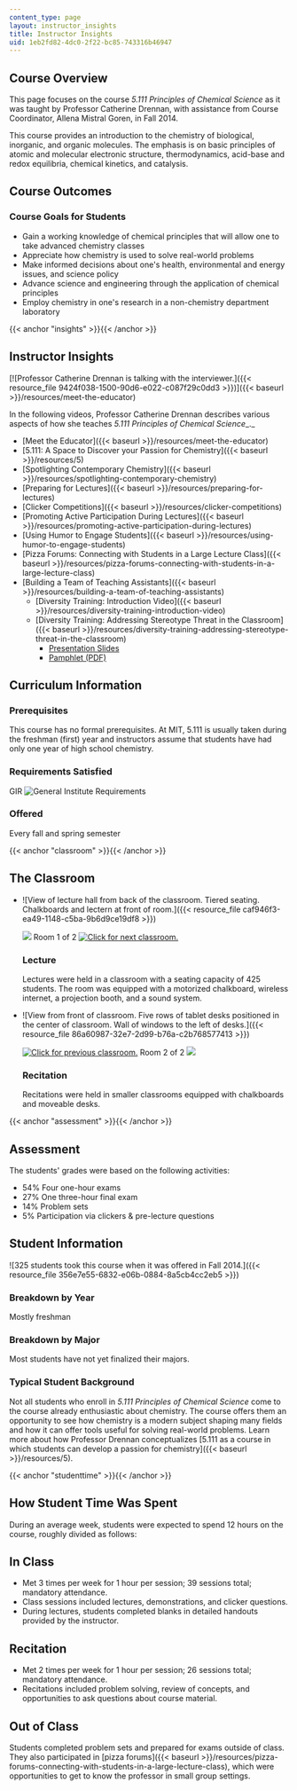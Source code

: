 ```yaml
---
content_type: page
layout: instructor_insights
title: Instructor Insights
uid: 1eb2fd82-4dc0-2f22-bc85-743316b46947
---
```


Course Overview
---------------

This page focuses on the course _5.111 Principles of Chemical Science_ as it was taught by Professor Catherine Drennan, with assistance from Course Coordinator, Allena Mistral Goren, in Fall 2014.

This course provides an introduction to the chemistry of biological, inorganic, and organic molecules. The emphasis is on basic principles of atomic and molecular electronic structure, thermodynamics, acid-base and redox equilibria, chemical kinetics, and catalysis.

Course Outcomes
---------------

### Course Goals for Students

*   Gain a working knowledge of chemical principles that will allow one to take advanced chemistry classes
*   Appreciate how chemistry is used to solve real-world problems
*   Make informed decisions about one's health, environmental and energy issues, and science policy
*   Advance science and engineering through the application of chemical principles
*   Employ chemistry in one's research in a non-chemistry department laboratory

{{< anchor "insights" >}}{{< /anchor >}}

Instructor Insights
-------------------

[![Professor Catherine Drennan is talking with the interviewer.]({{< resource_file 9424f038-1500-90d6-e022-c087f29c0dd3 >}})]({{< baseurl >}}/resources/meet-the-educator)

In the following videos, Professor Catherine Drennan describes various aspects of how she teaches _5.111 Principles of Chemical Science__._

*   [Meet the Educator]({{< baseurl >}}/resources/meet-the-educator)
*   [5.111: A Space to Discover your Passion for Chemistry]({{< baseurl >}}/resources/5)
*   [Spotlighting Contemporary Chemistry]({{< baseurl >}}/resources/spotlighting-contemporary-chemistry)
*   [Preparing for Lectures]({{< baseurl >}}/resources/preparing-for-lectures)
*   [Clicker Competitions]({{< baseurl >}}/resources/clicker-competitions)
*   [Promoting Active Participation During Lectures]({{< baseurl >}}/resources/promoting-active-participation-during-lectures)
*   [Using Humor to Engage Students]({{< baseurl >}}/resources/using-humor-to-engage-students)
*   [Pizza Forums: Connecting with Students in a Large Lecture Class]({{< baseurl >}}/resources/pizza-forums-connecting-with-students-in-a-large-lecture-class)
*   [Building a Team of Teaching Assistants]({{< baseurl >}}/resources/building-a-team-of-teaching-assistants)
    *   [Diversity Training: Introduction Video]({{< baseurl >}}/resources/diversity-training-introduction-video)
    *   [Diversity Training: Addressing Stereotype Threat in the Classroom]({{< baseurl >}}/resources/diversity-training-addressing-stereotype-threat-in-the-classroom)
        *   [Presentation Slides](http://drennan.mit.edu/education/education-interests/teacher-and-mentor-training/#Diversity-Training)
        *   [Pamphlet (PDF)](http://drennan.mit.edu/wp-content/uploads/2018/03/Reading.pdf)

Curriculum Information
----------------------

### Prerequisites

This course has no formal prerequisites. At MIT, 5.111 is usually taken during the freshman (first) year and instructors assume that students have had only one year of high school chemistry.

### Requirements Satisfied

GIR ![General Institute Requirements](/images/educator/icon-question-gir.png)

### Offered

Every fall and spring semester

{{< anchor "classroom" >}}{{< /anchor >}}

The Classroom
-------------

*   ![View of lecture hall from back of the classroom. Tiered seating. Chalkboards and lectern at front of room.]({{< resource_file caf946f3-ea49-1148-c5ba-9b6d9ce19df8 >}})
    
    ![](/images/educator/classroom_prev.png) Room 1 of 2 [![Click for next classroom.](/images/educator/classroom_next.png)](#)
    
    ### Lecture
    
    Lectures were held in a classroom with a seating capacity of 425 students. The room was equipped with a motorized chalkboard, wireless internet, a projection booth, and a sound system.
    
*   ![View from front of classroom. Five rows of tablet desks positioned in the center of classroom. Wall of windows to the left of desks.]({{< resource_file 86a60987-32e7-2d99-b76a-c2b768577413 >}})
    
    [![Click for previous classroom.](/images/educator/classroom_prev.png)](#) Room 2 of 2 ![](/images/educator/classroom_next.png)
    
    ### Recitation
    
    Recitations were held in smaller classrooms equipped with chalkboards and moveable desks.
    

{{< anchor "assessment" >}}{{< /anchor >}}

Assessment
----------

The students' grades were based on the following activities:

- 54% Four one-hour exams
- 27% One three-hour final exam
- 14% Problem sets
- 5% Participation via clickers & pre-lecture questions

Student Information
-------------------

![325 students took this course when it was offered in Fall 2014.]({{< resource_file 356e7e55-6832-e06b-0884-8a5cb4cc2eb5 >}})

### Breakdown by Year

Mostly freshman

### Breakdown by Major

Most students have not yet finalized their majors.

### Typical Student Background

Not all students who enroll in _5.111 Principles of Chemical Science_ come to the course already enthusiastic about chemistry. The course offers them an opportunity to see how chemistry is a modern subject shaping many fields and how it can offer tools useful for solving real-world problems. Learn more about how Professor Drennan conceptualizes [5.111 as a course in which students can develop a passion for chemistry]({{< baseurl >}}/resources/5).

{{< anchor "studenttime" >}}{{< /anchor >}}

How Student Time Was Spent
--------------------------

During an average week, students were expected to spend 12 hours on the course, roughly divided as follows:

In Class
--------

*   Met 3 times per week for 1 hour per session; 39 sessions total; mandatory attendance.
*   Class sessions included lectures, demonstrations, and clicker questions.
*   During lectures, students completed blanks in detailed handouts provided by the instructor.

Recitation
----------

*   Met 2 times per week for 1 hour per session; 26 sessions total; mandatory attendance.
*   Recitations included problem solving, review of concepts, and opportunities to ask questions about course material.

Out of Class
------------

Students completed problem sets and prepared for exams outside of class. They also participated in [pizza forums]({{< baseurl >}}/resources/pizza-forums-connecting-with-students-in-a-large-lecture-class), which were opportunities to get to know the professor in small group settings.